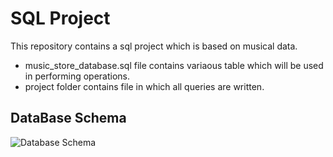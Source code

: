 # SQL Project
This repository contains a sql project which is based on musical data.
* music_store_database.sql file contains variaous table which will be used in performing operations.
* project folder contains file in which all queries are written.

## DataBase Schema 
![Database Schema](https://github.com/pritesh2000/sql_project/assets/92997306/448a8839-e233-4770-a2f6-29a2c5086930)

